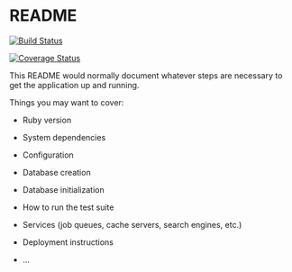 # README

[![Build Status](https://img.shields.io/endpoint.svg?url=https%3A%2F%2Factions-badge.atrox.dev%2Fatrox%2Fsync-dotenv%2Fbadge&style=for-the-badge)](https://actions-badge.atrox.dev/atrox/sync-dotenv/goto)

[![Coverage Status](https://coveralls.io/repos/github/saparjohnick/task_manager/badge.svg?branch=feature/coveralls)](https://coveralls.io/github/saparjohnick/task_manager?branch=develop)

This README would normally document whatever steps are necessary to get the
application up and running.

Things you may want to cover:

- Ruby version

- System dependencies

- Configuration

- Database creation

- Database initialization

- How to run the test suite

- Services (job queues, cache servers, search engines, etc.)

- Deployment instructions

- ...
